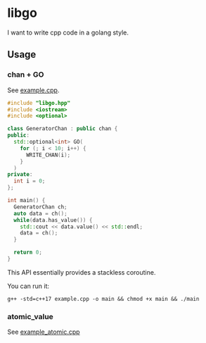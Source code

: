 # libgo
I want to write cpp code in a golang style.

## Usage
### chan + GO
See [example.cpp](example.cpp).

```C++
#include "libgo.hpp"
#include <iostream>
#include <optional>

class GeneratorChan : public chan {
public:
  std::optional<int> GO(
    for (; i < 10; i++) {
      WRITE_CHAN(i);
    }
  )
private:
  int i = 0;
};

int main() {
  GeneratorChan ch;
  auto data = ch();
  while(data.has_value()) {
    std::cout << data.value() << std::endl;
    data = ch();
  }

  return 0;
}
```

This API essentially provides a stackless coroutine.

You can run it:

```shell
g++ -std=c++17 example.cpp -o main && chmod +x main && ./main
```

### atomic_value

See [example_atomic.cpp](example_atomic.cpp)

